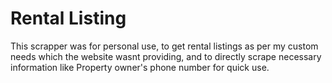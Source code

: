 # Rental Listing

  This scrapper was for personal use, to get rental listings as per my custom needs which the website wasnt providing, and to directly scrape necessary information like Property owner's phone number for quick use.
